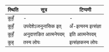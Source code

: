 | स्थिति | सूत्र | टिप्पणी |
| ----- | ------- | ------ |
| कुहँ॒ | - | - |
| कुहँ॒ | उपदेशेऽजनुनासिक इत् | अँ-इत्यस्य इत्संज्ञा |
| कुहँ॒ | अनुदात्तङित आत्मनेपदम् | इति आत्मनेपदम् |
| कुह् | तस्य लोपः | इत्संज्ञकस्य लोपः |
